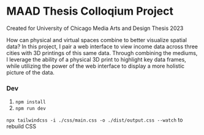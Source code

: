 # MAAD Thesis Colloqium Project
Created for University of Chicago Media Arts and Design Thesis 2023

How can physical and virtual spaces combine to better visualize spatial data? In this project, I pair a web interface to view income data across three cities with 3D printings of this same data. Through combining the mediums, I leverage the ability of a physical 3D print to highlight key data frames, while utilizing the power of the web interface to display a more holistic picture of the data.

### Dev
1. ```npm install```
2. ```npm run dev```

```npx tailwindcss -i ./css/main.css -o ./dist/output.css --watch``` to rebuild CSS
